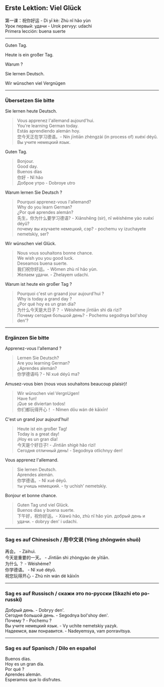 ## Erste Lektion: Viel Glück

第一课：祝你好运 -  Dì yī kè: Zhù nǐ hǎo yùn  
Урок первый: удачи -  Urok pervyy: udachi  
Primera lección: buena suerte  

---

Guten Tag.

Heute is ein großer Tag.

Warum ?

Sie lernen Deutsch.

Wir wünschen viel Vergnügen

---

### Übersetzen Sie bitte

Sie lernen heute Deutsch.  

> Vous apprenez l'allemand aujourd'hui.   
> You're learning German today.  
> Estás aprendiendo alemán hoy.  
> 您今天正在学习德语。- Nín jīntiān zhèngzài (in process of) xuéxí déyǔ.  
> Вы учите немецкий язык.  

Guten Tag.  

> Bonjour.  
> Good day.  
> Buenos días  
> 你好 - Nǐ hǎo  
> Доброе утро - Dobroye utro  

Warum lernen Sie Deutsch ?  

> Pourquoi apprenez-vous l'allemand?  
> Why do you learn German?  
> ¿Por qué aprendes alemán?  
> 先生，你为什么要学习德语? - Xiānshēng (sir), nǐ wèishéme yào xuéxí déyǔ?  
> почему вы изучаете немецкий, сэр? - pochemu vy izuchayete nemetskiy, ser?  

Wir wünschen viel Glück.  

> Nous vous souhaitons bonne chance.  
> We wish you you good luck.  
> Deseamos buena suerte.  
> 我们祝你好运。- Wǒmen zhù nǐ hǎo yùn.  
> Желаем удачи. - Zhelayem udachi.  

Warum ist heute ein großer Tag ?  

> Pourquoi c'est un graand jour aujourd'hui ?  
> Why is today a grand day ?  
> ¿Por qué hoy es un gran día?  
> 为什么今天是大日子？ - Wèishéme jīntiān shì dà rìzi?   
> Почему сегодня большой день? - Pochemu segodnya bol'shoy den'?  

---

### Ergänzen Sie bitte

Apprenez-vous l'allemand ?  
> Lernen Sie Deutsch?  
> Are you learning German?  
> ¿Aprendes alemán?  
> 你学德语吗？- Nǐ xué déyǔ ma?  

Amusez-vous bien (nous vous souhaitons beaucoup plaisir)!
> Wir wünschen viel VergnUgen!  
> Have fun!  
> ¡Que se diviertan todos!  
> 你们都玩得开心！ - Nǐmen dōu wán dé kāixīn!  

C'est un grand jour aujourd'hui!  
> Heute ist ein großer Tag!  
> Today is a great day!  
> ¡Hoy es un gran día!  
> 今天是个好日子! - Jīntiān shìgè hǎo rìzi!  
> Сегодня отличный день! - Segodnya otlichnyy den!  

Vous apprenez l'allemand.  
> Sie lernen Deutsch.  
> Aprendes alemán.  
> 你学德语。- Nǐ xué déyǔ.  
> ты учишь немецкий. - ty uchish' nemetskiy.  

Bonjour et bonne chance.  
> Guten Tag und viel Glück.  
> Buenos días y buena suerte.  
> 下午好，祝你好运。- Xiàwǔ hǎo, zhù nǐ hǎo yùn.
> добрый день и удачи. - dobryy den' i udachi.

---

### Sag es auf Chinesisch / 用中文说 (Yòng zhōngwén shuō)

  再会。                 -  Zàihuì.  
  今天是重要的一天。     - Jīntiān shì zhòngyào de yītiān.  
  为什么 ？              - Wèishéme?  
  你学德语。             - Nǐ xué déyǔ.  
  祝您玩得开心           - Zhù nín wán dé kāixīn  

---

### Sag es auf Russisch / скажи это по-русски (Skazhi eto po-russki)

  Добрый день.            -        Dobryy den'.  
  Сегодня большой день.   -        Segodnya bol'shoy den'.  
  Почему ?                -        Pochemu ?  
  Вы учите немецкий язык.    -     Vy uchite nemetskiy yazyk.  
  Надеемся, вам понравится.   -     Nadeyemsya, vam ponravitsya.  

---

### Sag es auf Spanisch / Dilo en español

  Buenos días.  
  Hoy es un gran día.  
  Por qué ?  
  Aprendes alemán.  
  Esperamos que lo disfrutes.   

